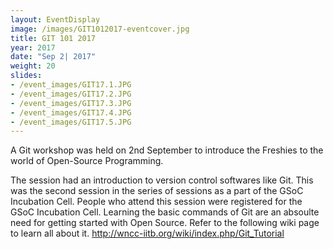 ```yaml
---
layout: EventDisplay
image: /images/GIT1012017-eventcover.jpg
title: GIT 101 2017
year: 2017
date: "Sep 2| 2017"
weight: 20
slides:
- /event_images/GIT17.1.JPG
- /event_images/GIT17.2.JPG
- /event_images/GIT17.3.JPG
- /event_images/GIT17.4.JPG
- /event_images/GIT17.5.JPG
---
```


A Git workshop was held on 2nd September to introduce the Freshies to the world of Open-Source Programming.

<!--break-->
The session had an introduction to version control softwares like Git.
This was the second session in the series of sessions as a part of the GSoC Incubation Cell.
People who attend this session were registered for the GSoC Incubation Cell.
Learning the basic commands of Git are an absoulte need for getting started with Open Source.
Refer to the following wiki page to learn all about it.
http://wncc-iitb.org/wiki/index.php/Git_Tutorial
